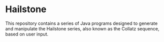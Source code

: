 # Hailstone
 This repository contains a series of Java programs designed to generate and manipulate the Hailstone series, also known as the Collatz sequence, based on user input.
